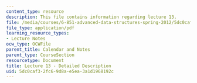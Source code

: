 ```yaml
---
content_type: resource
description: This file contains information regarding lecture 13.
file: /media/courses/6-851-advanced-data-structures-spring-2012/5dc0caf32fc69d8ae5ea3a1d1968192c_MIT6_851S12_Lecture13.pdf
file_type: application/pdf
learning_resource_types:
- Lecture Notes
ocw_type: OCWFile
parent_title: Calendar and Notes
parent_type: CourseSection
resourcetype: Document
title: Lecture 13 - Detailed Description
uid: 5dc0caf3-2fc6-9d8a-e5ea-3a1d1968192c
---
```

